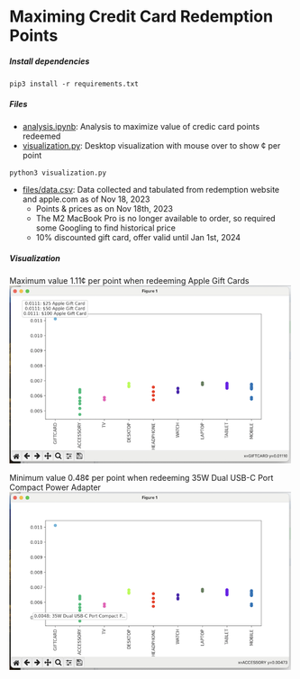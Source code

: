 # Maximing Credit Card Redemption Points

##### Install dependencies
```
pip3 install -r requirements.txt
```

##### Files
* [analysis.ipynb](analysis.ipynb): Analysis to maximize value of credic card points redeemed
* [visualization.py](visualization.py): Desktop visualization with mouse over to show ¢ per point
```
python3 visualization.py
```
* [files/data.csv](files/data.csv): Data collected and tabulated from redemption website and apple.com as of Nov 18, 2023
    *   Points & prices as on Nov 18th, 2023
    *   The M2 MacBook Pro is no longer available to order, so required some Googling to find historical price
    *   10% discounted gift card, offer valid until Jan 1st, 2024

##### Visualization
Maximum value 1.11¢ per point when redeeming Apple Gift Cards
<img src='files/rewards_visualization_1.png' width='500' />

Minimum value 0.48¢ per point when redeeming 35W Dual USB-C Port Compact Power Adapter
<img src='files/rewards_visualization_2.png' width='500' />

